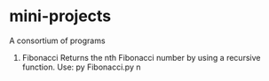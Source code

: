 # mini-projects

A consortium of programs

1. Fibonacci
Returns the nth Fibonacci number by using a recursive function. 
Use: py Fibonacci.py n
